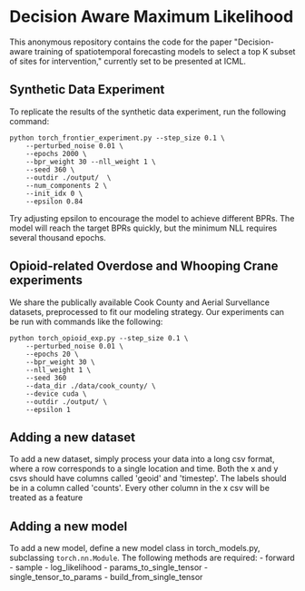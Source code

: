 # Decision Aware Maximum Likelihood
This anonymous repository contains the code for the paper "Decision-aware training of spatiotemporal forecasting models to select a top K subset of sites for intervention," currently set to be presented at ICML.  

## Synthetic Data Experiment
To replicate the results of the synthetic data experiment, run the following command:
```
python torch_frontier_experiment.py --step_size 0.1 \
    --perturbed_noise 0.01 \
    --epochs 2000 \
    --bpr_weight 30 --nll_weight 1 \
    --seed 360 \
    --outdir ./output/  \
    --num_components 2 \
    --init_idx 0 \
    --epsilon 0.84
```

Try adjusting epsilon to encourage the model to achieve different BPRs. The model will reach the target BPRs quickly, but the minimum NLL requires several thousand epochs.

## Opioid-related Overdose and Whooping Crane experiments
We share the publically available Cook County and Aerial Survellance datasets, preprocessed to fit our modeling strategy. Our experiments can be run with commands like the following:

```
python torch_opioid_exp.py --step_size 0.1 \
    --perturbed_noise 0.01 \
    --epochs 20 \
    --bpr_weight 30 \
    --nll_weight 1 \
    --seed 360 
    --data_dir ./data/cook_county/ \
    --device cuda \
    --outdir ./output/ \
    --epsilon 1
```

## Adding a new dataset
To add a new dataset, simply process your data into a long csv format, where a row corresponds to a single location and time. Both the x and y csvs should have columns called 'geoid' and 'timestep'. The labels should be in a column called 'counts'. Every other column in the x csv will be treated as a feature

## Adding a new model
To add a new model, define a new model class in torch_models.py, subclassing `torch.nn.Module`. The following methods are required:
    - forward
    - sample
    - log_likelihood
    - params_to_single_tensor
    - single_tensor_to_params
    - build_from_single_tensor
